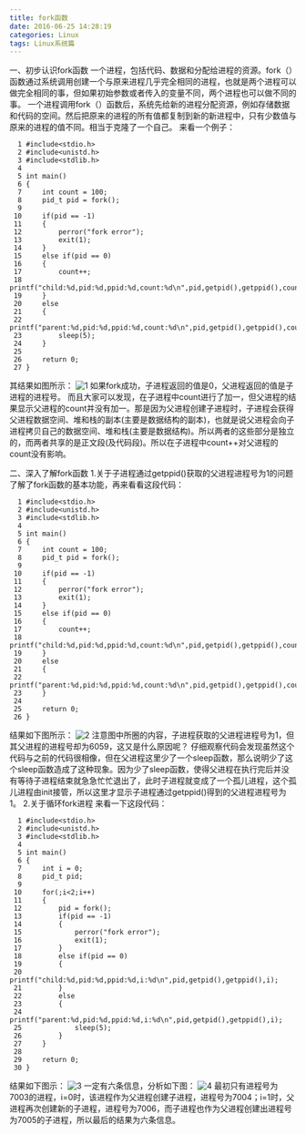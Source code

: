 ```yaml
---
title: fork函数
date: 2016-06-25 14:28:19
categories: Linux
tags: Linux系统篇
---
```

一、初步认识fork函数
一个进程，包括代码、数据和分配给进程的资源。fork（）函数通过系统调用创建一个与原来进程几乎完全相同的进程，也就是两个进程可以做完全相同的事，但如果初始参数或者传入的变量不同，两个进程也可以做不同的事。
一个进程调用fork（）函数后，系统先给新的进程分配资源，例如存储数据和代码的空间。然后把原来的进程的所有值都复制到新的新进程中，只有少数值与原来的进程的值不同。相当于克隆了一个自己。
来看一个例子：

	  1 #include<stdio.h>
	  2 #include<unistd.h>
	  3 #include<stdlib.h>
	  4 
	  5 int main()
	  6 {
	  7     int count = 100;
	  8     pid_t pid = fork();
	  9 
	 10     if(pid == -1)
	 11     {
	 12         perror("fork error");
	 13         exit(1);
	 14     }
	 15     else if(pid == 0)
	 16     {
	 17         count++;
	 18         printf("child:%d,pid:%d,ppid:%d,count:%d\n",pid,getpid(),getppid(),count);
	 19     }
	 20     else
	 21     {
	 22         printf("parent:%d,pid:%d,ppid:%d,count:%d\n",pid,getpid(),getppid(),count);
	 23         sleep(5);
	 24     }
	 25 
	 26     return 0;
	 27 }
其结果如图所示：
![1](http://o6lb63nu0.bkt.clouddn.com/fork_1.png)
如果fork成功，子进程返回的值是0，父进程返回的值是子进程的进程号。
而且大家可以发现，在子进程中count进行了加一，但父进程的结果显示父进程的count并没有加一。那是因为父进程创建子进程时，子进程会获得父进程数据空间、堆和栈的副本(主要是数据结构的副本)，也就是说父进程会向子进程拷贝自己的数据空间、堆和栈(主要是数据结构)。所以两者的这些部分是独立的，而两者共享的是正文段(及代码段)。所以在子进程中count++对父进程的count没有影响。

二、深入了解fork函数
1.关于子进程通过getppid()获取的父进程进程号为1的问题
了解了fork函数的基本功能，再来看看这段代码：

	  1 #include<stdio.h>
	  2 #include<unistd.h>
	  3 #include<stdlib.h>
	  4 
	  5 int main()
	  6 {
	  7     int count = 100;
	  8     pid_t pid = fork();
	  9 
	 10     if(pid == -1)
	 11     {
	 12         perror("fork error");
	 13         exit(1);
	 14     }
	 15     else if(pid == 0)
	 16     {
	 17         count++;
	 18         printf("child:%d,pid:%d,ppid:%d,count:%d\n",pid,getpid(),getppid(),count);
	 19     }
	 20     else
	 21     {
	 22         printf("parent:%d,pid:%d,ppid:%d,count:%d\n",pid,getpid(),getppid(),count);
	 23     }
	 24 
	 25     return 0;
	 26 }
结果如下图所示：
![2](http://o6lb63nu0.bkt.clouddn.com/fork_2.png)
注意图中所圈的内容，子进程获取的父进程进程号为1，但其父进程的进程号却为6059，这又是什么原因呢？
仔细观察代码会发现虽然这个代码与之前的代码很相像，但在父进程这里少了一个sleep函数，那么说明少了这个sleep函数造成了这种现象。因为少了sleep函数，使得父进程在执行完后并没有等待子进程结束就急急忙忙退出了，此时子进程就变成了一个孤儿进程，这个孤儿进程由init接管，所以这里才显示子进程通过getppid()得到的父进程进程号为1。
2.关于循环fork进程
来看一下这段代码：

	  1 #include<stdio.h>
	  2 #include<unistd.h>
	  3 #include<stdlib.h>
	  4 
	  5 int main()
	  6 {
	  7     int i = 0;
	  8     pid_t pid;
	  9 
	 10     for(;i<2;i++)
	 11     {
	 12         pid = fork();
	 13         if(pid == -1)
	 14         {
	 15             perror("fork error");
	 16             exit(1);
	 17         }
	 18         else if(pid == 0)
	 19         {
	 20             printf("child:%d,pid:%d,ppid:%d,i:%d\n",pid,getpid(),getppid(),i);
	 21         }
	 22         else
	 23         {
	 24             printf("parent:%d,pid:%d,ppid:%d,i:%d\n",pid,getpid(),getppid(),i);
	 25             sleep(5);
	 26         }
	 27     }
	 28 
	 29     return 0;
	 30 }
结果如下图示：
![3](http://o6lb63nu0.bkt.clouddn.com/fork_3.png)
一定有六条信息，分析如下图：
![4](http://o6lb63nu0.bkt.clouddn.com/fork_4.png)
最初只有进程号为7003的进程，i=0时，该进程作为父进程创建子进程，进程号为7004；i=1时，父进程再次创建新的子进程，进程号为7006，而子进程也作为父进程创建出进程号为7005的子进程，所以最后的结果为六条信息。


